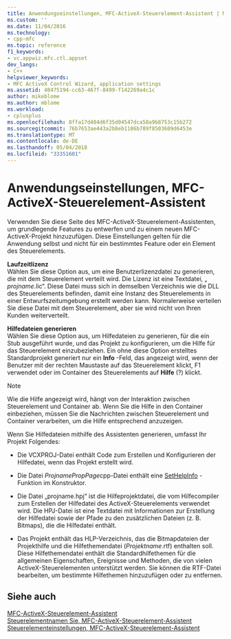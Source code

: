 ```yaml
---
title: Anwendungseinstellungen, MFC-ActiveX-Steuerelement-Assistent | Microsoft Docs
ms.custom: ''
ms.date: 11/04/2016
ms.technology:
- cpp-mfc
ms.topic: reference
f1_keywords:
- vc.appwiz.mfc.ctl.appset
dev_langs:
- C++
helpviewer_keywords:
- MFC ActiveX Control Wizard, application settings
ms.assetid: 48475194-cc63-467f-8499-f142269a4c1c
author: mikeblome
ms.author: mblome
ms.workload:
- cplusplus
ms.openlocfilehash: 8ffa17d484d6f35d04547dca58a9b8753c15b272
ms.sourcegitcommit: 76b7653ae443a2b8eb1186b789f8503609d6453e
ms.translationtype: MT
ms.contentlocale: de-DE
ms.lasthandoff: 05/04/2018
ms.locfileid: "33351601"
---
```

# <a name="application-settings-mfc-activex-control-wizard"></a>Anwendungseinstellungen, MFC-ActiveX-Steuerelement-Assistent
Verwenden Sie diese Seite des MFC-ActiveX-Steuerelement-Assistenten, um grundlegende Features zu entwerfen und zu einem neuen MFC-ActiveX-Projekt hinzuzufügen. Diese Einstellungen gelten für die Anwendung selbst und nicht für ein bestimmtes Feature oder ein Element des Steuerelements.  
  
 **Laufzeitlizenz**  
 Wählen Sie diese Option aus, um eine Benutzerlizenzdatei zu generieren, die mit dem Steuerelement verteilt wird. Die Lizenz ist eine Textdatei, „ *projname*.lic“. Diese Datei muss sich in demselben Verzeichnis wie die DLL des Steuerelements befinden, damit eine Instanz des Steuerelements in einer Entwurfszeitumgebung erstellt werden kann. Normalerweise verteilen Sie diese Datei mit dem Steuerelement, aber sie wird nicht von Ihren Kunden weiterverteilt.  
  
 **Hilfedateien generieren**  
 Wählen Sie diese Option aus, um Hilfedateien zu generieren, für die ein Stub ausgeführt wurde, und das Projekt zu konfigurieren, um die Hilfe für das Steuerelement einzubeziehen. Ein ohne diese Option erstelltes Standardprojekt generiert nur ein **Info** -Feld, das angezeigt wird, wenn der Benutzer mit der rechten Maustaste auf das Steuerelement klickt, F1 verwendet oder im Container des Steuerelements auf **Hilfe** (?) klickt.  
  
> [!NOTE]
>  Wie die Hilfe angezeigt wird, hängt von der Interaktion zwischen Steuerelement und Container ab. Wenn Sie die Hilfe in den Container einbeziehen, müssen Sie die Nachrichten zwischen Steuerelement und Container verarbeiten, um die Hilfe entsprechend anzuzeigen.  
  
 Wenn Sie Hilfedateien mithilfe des Assistenten generieren, umfasst Ihr Projekt Folgendes:  
  
-   Die VCXPROJ-Datei enthält Code zum Erstellen und Konfigurieren der Hilfedatei, wenn das Projekt erstellt wird.  
  
-   Die Datei *ProjnamePropPage*cpp-Datei enthält eine [SetHelpInfo](../../mfc/reference/colepropertypage-class.md#sethelpinfo) -Funktion im Konstruktor.  
  
-   Die Datei „projname.hpj“ ist die Hilfeprojektdatei, die vom Hilfecompiler zum Erstellen der Hilfedatei des ActiveX-Steuerelements verwendet wird. Die HPJ-Datei ist eine Textdatei mit Informationen zur Erstellung der Hilfedatei sowie der Pfade zu den zusätzlichen Dateien (z. B. Bitmaps), die die Hilfedatei enthält.  
  
-   Das Projekt enthält das HLP-Verzeichnis, das die Bitmapdateien der Projekthilfe und die Hilfethemendatei (*Projektname*.rtf) enthalten soll. Diese Hilfethemendatei enthält die Standardhilfethemen für die allgemeinen Eigenschaften, Ereignisse und Methoden, die von vielen ActiveX-Steuerelementen unterstützt werden. Sie können die RTF-Datei bearbeiten, um bestimmte Hilfethemen hinzuzufügen oder zu entfernen.  
  
## <a name="see-also"></a>Siehe auch  
 [MFC-ActiveX-Steuerelement-Assistent](../../mfc/reference/mfc-activex-control-wizard.md)   
 [Steuerelementnamen Sie, MFC-ActiveX-Steuerelement-Assistent](../../mfc/reference/control-names-mfc-activex-control-wizard.md)   
 [Steuerelementeinstellungen, MFC-ActiveX-Steuerelement-Assistent](../../mfc/reference/control-settings-mfc-activex-control-wizard.md)

